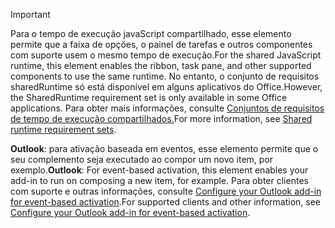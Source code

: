 > [!IMPORTANT]
> <span data-ttu-id="c01ce-101">Para o tempo de execução javaScript compartilhado, esse elemento permite que a faixa de opções, o painel de tarefas e outros componentes com suporte usem o mesmo tempo de execução.</span><span class="sxs-lookup"><span data-stu-id="c01ce-101">For the shared JavaScript runtime, this element enables the ribbon, task pane, and other supported components to use the same runtime.</span></span> <span data-ttu-id="c01ce-102">No entanto, o conjunto de requisitos sharedRuntime só está disponível em alguns aplicativos do Office.</span><span class="sxs-lookup"><span data-stu-id="c01ce-102">However, the SharedRuntime requirement set is only available in some Office applications.</span></span> <span data-ttu-id="c01ce-103">Para obter mais informações, consulte [Conjuntos de requisitos de tempo de execução compartilhados.](../reference/requirement-sets/shared-runtime-requirement-sets.md)</span><span class="sxs-lookup"><span data-stu-id="c01ce-103">For more information, see [Shared runtime requirement sets](../reference/requirement-sets/shared-runtime-requirement-sets.md).</span></span>
>
> <span data-ttu-id="c01ce-104">**Outlook**: para ativação baseada em eventos, esse elemento permite que o seu complemento seja executado ao compor um novo item, por exemplo.</span><span class="sxs-lookup"><span data-stu-id="c01ce-104">**Outlook**: For event-based activation, this element enables your add-in to run on composing a new item, for example.</span></span> <span data-ttu-id="c01ce-105">Para obter clientes com suporte e outras informações, consulte [Configure your Outlook add-in for event-based activation](../outlook/autolaunch.md).</span><span class="sxs-lookup"><span data-stu-id="c01ce-105">For supported clients and other information, see [Configure your Outlook add-in for event-based activation](../outlook/autolaunch.md).</span></span>
